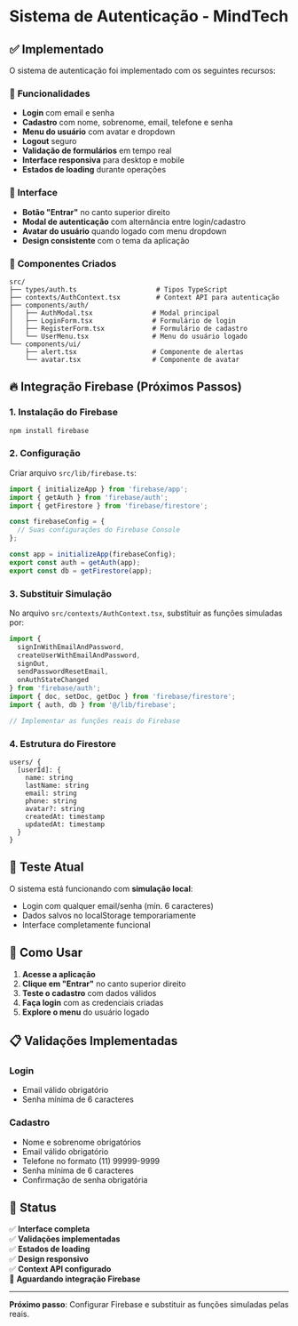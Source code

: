 # Sistema de Autenticação - MindTech

## ✅ Implementado

O sistema de autenticação foi implementado com os seguintes recursos:

### 🔐 **Funcionalidades**
- **Login** com email e senha
- **Cadastro** com nome, sobrenome, email, telefone e senha
- **Menu do usuário** com avatar e dropdown
- **Logout** seguro
- **Validação de formulários** em tempo real
- **Interface responsiva** para desktop e mobile
- **Estados de loading** durante operações

### 🎨 **Interface**
- **Botão "Entrar"** no canto superior direito
- **Modal de autenticação** com alternância entre login/cadastro
- **Avatar do usuário** quando logado com menu dropdown
- **Design consistente** com o tema da aplicação

### 📱 **Componentes Criados**
```
src/
├── types/auth.ts                    # Tipos TypeScript
├── contexts/AuthContext.tsx         # Context API para autenticação
├── components/auth/
│   ├── AuthModal.tsx               # Modal principal
│   ├── LoginForm.tsx               # Formulário de login
│   ├── RegisterForm.tsx            # Formulário de cadastro
│   └── UserMenu.tsx                # Menu do usuário logado
└── components/ui/
    ├── alert.tsx                   # Componente de alertas
    └── avatar.tsx                  # Componente de avatar
```

## 🔥 **Integração Firebase (Próximos Passos)**

### 1. **Instalação do Firebase**
```bash
npm install firebase
```

### 2. **Configuração**
Criar arquivo `src/lib/firebase.ts`:
```typescript
import { initializeApp } from 'firebase/app';
import { getAuth } from 'firebase/auth';
import { getFirestore } from 'firebase/firestore';

const firebaseConfig = {
  // Suas configurações do Firebase Console
};

const app = initializeApp(firebaseConfig);
export const auth = getAuth(app);
export const db = getFirestore(app);
```

### 3. **Substituir Simulação**
No arquivo `src/contexts/AuthContext.tsx`, substituir as funções simuladas por:

```typescript
import { 
  signInWithEmailAndPassword,
  createUserWithEmailAndPassword,
  signOut,
  sendPasswordResetEmail,
  onAuthStateChanged
} from 'firebase/auth';
import { doc, setDoc, getDoc } from 'firebase/firestore';
import { auth, db } from '@/lib/firebase';

// Implementar as funções reais do Firebase
```

### 4. **Estrutura do Firestore**
```
users/ {
  [userId]: {
    name: string
    lastName: string
    email: string
    phone: string
    avatar?: string
    createdAt: timestamp
    updatedAt: timestamp
  }
}
```

## 🧪 **Teste Atual**

O sistema está funcionando com **simulação local**:
- Login com qualquer email/senha (mín. 6 caracteres)
- Dados salvos no localStorage temporariamente
- Interface completamente funcional

## 🚀 **Como Usar**

1. **Acesse a aplicação**
2. **Clique em "Entrar"** no canto superior direito
3. **Teste o cadastro** com dados válidos
4. **Faça login** com as credenciais criadas
5. **Explore o menu** do usuário logado

## 📋 **Validações Implementadas**

### **Login**
- Email válido obrigatório
- Senha mínima de 6 caracteres

### **Cadastro**
- Nome e sobrenome obrigatórios
- Email válido obrigatório
- Telefone no formato (11) 99999-9999
- Senha mínima de 6 caracteres
- Confirmação de senha obrigatória

## 🎯 **Status**

✅ **Interface completa**  
✅ **Validações implementadas**  
✅ **Estados de loading**  
✅ **Design responsivo**  
✅ **Context API configurado**  
🔄 **Aguardando integração Firebase**

---

**Próximo passo**: Configurar Firebase e substituir as funções simuladas pelas reais.
